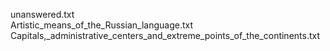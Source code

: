 unanswered.txt  
Artistic_means_of_the_Russian_language.txt  
Capitals,_administrative_centers_and_extreme_points_of_the_continents.txt  
